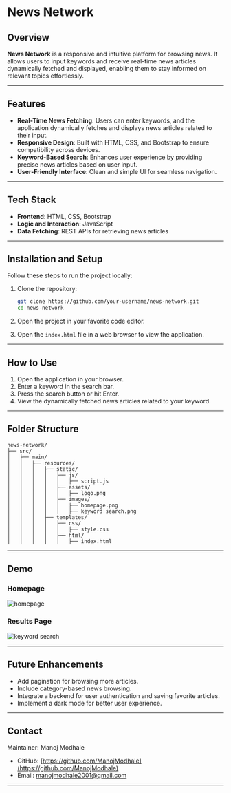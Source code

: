 # News Network

## Overview

**News Network** is a responsive and intuitive platform for browsing news. It allows users to input keywords and receive real-time news articles dynamically fetched and displayed, enabling them to stay informed on relevant topics effortlessly.

---

## Features

- **Real-Time News Fetching**: Users can enter keywords, and the application dynamically fetches and displays news articles related to their input.
- **Responsive Design**: Built with HTML, CSS, and Bootstrap to ensure compatibility across devices.
- **Keyword-Based Search**: Enhances user experience by providing precise news articles based on user input.
- **User-Friendly Interface**: Clean and simple UI for seamless navigation.

---

## Tech Stack

- **Frontend**: HTML, CSS, Bootstrap
- **Logic and Interaction**: JavaScript
- **Data Fetching**: REST APIs for retrieving news articles

---

## Installation and Setup

Follow these steps to run the project locally:

1. Clone the repository:

   ```bash
   git clone https://github.com/your-username/news-network.git
   cd news-network
   ```

2. Open the project in your favorite code editor.

3. Open the `index.html` file in a web browser to view the application.

---

## How to Use

1. Open the application in your browser.
2. Enter a keyword in the search bar.
3. Press the search button or hit Enter.
4. View the dynamically fetched news articles related to your keyword.

---

## Folder Structure

```
news-network/
├── src/
│   ├── main/
│   │   ├── resources/
│   │   │   ├── static/
│   │   │   │   ├── js/
│   │   │   │   │   ├── script.js
│   │   │   │   ├── assets/
│   │   │   │   │   ├── logo.png
│   │   │   │   ├── images/
│   │   │   │   │   ├── homepage.png
│   │   │   │   │   ├── keyword search.png
│   │   │   ├── templates/
│   │   │   │   ├── css/
│   │   │   │   │   ├── style.css
│   │   │   │   ├── html/
│   │   │   │   │   ├── index.html
```

---

## Demo

### Homepage
![homepage](https://github.com/user-attachments/assets/9b0e1a2d-ce0a-497c-b45d-ce3c02268329)

### Results Page
![keyword search](https://github.com/user-attachments/assets/e6f1f25f-88b9-4d73-9345-8b2586a3303c)

---

## Future Enhancements

- Add pagination for browsing more articles.
- Include category-based news browsing.
- Integrate a backend for user authentication and saving favorite articles.
- Implement a dark mode for better user experience.

---

## Contact

Maintainer: Manoj Modhale

- GitHub: [https://github.com/ManojModhale](https://github.com/ManojModhale)
- Email: [manojmodhale2001@gmail.com](mailto\:manojmodhale2001@gmail.com)

---

